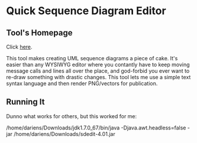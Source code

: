 Quick Sequence Diagram Editor
=============================

Tool's Homepage
---------------

Click [here](http://sdedit.sourceforge.net/).

This tool makes creating UML sequence diagrams a piece of cake.  It's easier than any WYSIWYG editor where you contantly have to keep moving message calls and lines all over the place, and god-forbid you ever want to re-draw something with drastic changes.  This tool lets me use a simple text syntax language and then render PNG/vectors for publication.

Running It
----------

Dunno what works for others, but this worked for me:

 /home/dariens/Downloads/jdk1.7.0_67/bin/java  -Djava.awt.headless=false -jar /home/dariens/Downloads/sdedit-4.01.jar
